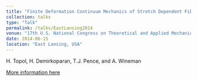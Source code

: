 ```yaml
---
title: "Finite Deformation Continuum Mechanics of Stretch Dependent Fiber Turnover with Application to Collagen Tissue Remodeling"
collection: talks
type: "Talk"
permalink: /talks/EastLansing2014
venue: "17th U.S. National Congress on Theoretical and Applied Mechanics"
date: 2014-06-15
location: "East Lansing, USA"
---
```


H. Topol, H. Demirkoparan, T.J. Pence, and A. Wineman

[More information here](http://www.usnctam2014.org)









